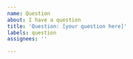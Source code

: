 ```yaml
---
name: Question
about: I have a question
title: 'Question: [your question here]'
labels: question
assignees: ''

---
```


<!-- Use this section to give more context for your question or other supporting materials -->
<!-- For questions related to the UWP app model, please open an issue on the Project Reunion repository: https://github.com/microsoft/ProjectReunion -->
